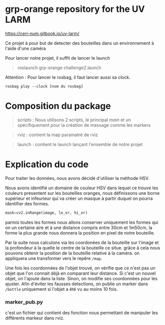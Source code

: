 # grp-orange repository for the UV LARM

https://ceri-num.gitbook.io/uv-larm/

Ce projet à pour but de detecter des bouteilles dans un environnement à l'aide d'une caméra

Pour lancer notre projet, il suffit de lancer le launch 
> roslaunch grp-orange challenge2.launch

Attention : Pour lancer le rosbag, il faut lancer aussi sa clock.    
    
    rosbag play --clock [nom du rosbag]

# Composition du package

> scripts : Nous utilisons 2 scripts, le principal *main* et un spécifiquement pour la création de message comme les markers

> rviz : contient la map paramatré de rviz

> launch : contient le launch lançant l'ensemble de notre projet

# Explication du code

Pour traiter les données, nous avons décidé d'utiliser la méthode HSV.

Nous avons identifié un domaine de couleur HSV dans lequel ce trouve les couleurs presentent sur les bouteilles oranges, nous définissons une borne supérieur et infeurieur qui va créer un masque à partir duquel on pourra identifier des formes. 

```python
mask=cv2.inRange(image, lo_or, hi_or)
```
    
parmis toutes les formes nous allons conserver uniquement les formes qui on un certaine aire et à une distance compris entre 30cm et 1m50cm, la forme la plus grande nous donnera la position en pixel de notre bouteille. 

Par la suite nous calculons via les coordonées de la bouteille sur l'image et la profondeur à la quelle le centre de la bouteille ce situe. grâce à cela nous pouvons obtenir la position de la bouteille relative à la caméra. on appliquera une transformer vers le repêre `/map`. 

Une fois les coordonnées de l'objet trouvé, on vérifie que ce n'est pas un objet que l'on connait déjà en comparant leur distance. Si c'est un nouvel objet, on l'ajoute dans la liste. Sinon, on modifie ses coordonnées pour les ajuster. Afin d'éviter les fausses detections, on publie un marker dans `/bottle` uniquement si l'objet a été vu au moins 10 fois.

### marker_pub.py 

c'est un fichier qui contient des fonction nous permettant de manipuler les différents markeur dans rviz.





    



